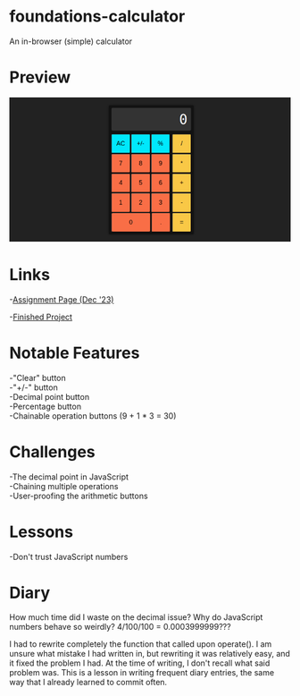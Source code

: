 # foundations-calculator
An in-browser (simple) calculator

# Preview

<div align="center">
    <img src="./project-preview.png">
</div>

# Links

-[Assignment Page (Dec '23)](https://www.theodinproject.com/lessons/foundations-calculator)

-[Finished Project](https://erreurdesyntaxe.github.io/foundations-calculator/)

# Notable Features

-"Clear" button  
-"+/-" button  
-Decimal point button  
-Percentage button  
-Chainable operation buttons  (9 + 1 * 3 = 30)

# Challenges

-The decimal point in JavaScript  
-Chaining multiple operations  
-User-proofing the arithmetic buttons  

# Lessons

-Don't trust JavaScript numbers  

# Diary

How much time did I waste on the decimal issue? Why do JavaScript numbers 
behave so weirdly? 4/100/100 = 0.0003999999???

I had to rewrite completely the function that called upon operate(). I am 
unsure what mistake I had written in, but rewriting it was relatively easy,
and it fixed the problem I had. At the time of writing, I don't recall what said
problem was. This is a lesson in writing frequent diary entries, the same way
that I already learned to commit often. 